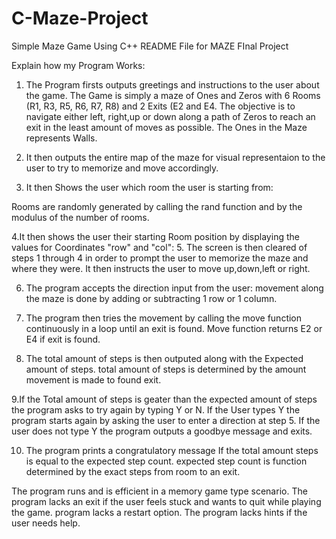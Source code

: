 # C-Maze-Project
Simple Maze Game Using C++
README File for MAZE FInal Project

Explain how my Program Works:
1. The Program firsts outputs greetings and instructions to the user about the game.
The Game is simply a maze of Ones and Zeros with 6 Rooms (R1, R3, R5, R6, R7, R8) and 2 Exits (E2 and E4.
The objective is to navigate either left, right,up or down along a path of Zeros to reach an exit in the least amount of moves as possible.
The Ones in the Maze represents Walls.

2. It then outputs the entire map of the maze for visual representaion to the user to try to memorize and move accordingly.
3. It then Shows the user which room the user is starting from:

Rooms are randomly generated by calling the rand function and by the modulus of the number of rooms. 

4.It then shows the user their starting Room position by displaying the values for Coordinates "row" and "col":
5. The screen is then cleared of steps 1 through 4 in order to prompt the user to memorize the maze and where they were.
  It then instructs the user to move up,down,left or right.

6. The program accepts the direction input from the user:
movement along the maze is done by adding or subtracting 1 row or 1 column.

7. The program then tries the movement by calling the move function continuously in a loop until an exit is found.
Move function returns E2 or E4 if exit is found.

8. The total amount of steps is then outputed along with the Expected amount of steps.
total amount of steps is determined by the amount movement is made to found exit.

9.If the Total amount of steps is geater than the expected amount of steps the program asks to try again by typing Y or N.
If the User types Y the program starts again by asking the user to enter a direction at step 5.
If the user does not type Y the program outputs a goodbye message and exits.

10. The program prints a congratulatory message If the total amount steps is equal to the expected step count.
expected step count is function determined by the exact steps from room to an exit.


The program runs and is efficient in a memory game type scenario. 
The program lacks an exit if the user feels stuck and wants to quit while playing the game.
program lacks a restart option.
The program lacks hints if the user needs help.
